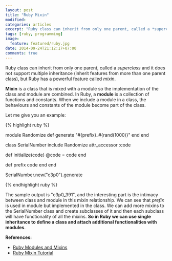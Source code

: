 ```yaml
---
layout: post
title: "Ruby Mixin"
modified:
categories: articles
excerpt: "Ruby class can inherit from only one parent, called a *superclass* and it does not support multiple inheritance (inherit features from more than one parent class), but Ruby has a powerful feature called *mixin*."
tags: [ruby, programming]
image:
  feature: featured/ruby.jpg
date: 2014-09-24T21:12:17+07:00
comments: true
---
```


Ruby class can inherit from only one parent, called a *superclass* and it does not support multiple inheritance (inherit features from more than one parent class), but Ruby has a powerful feature called *mixin*.

**Mixin** is a class that is mixed with a module so the implementation of the class and module are combined. In Ruby, a **module** is a collection of functions and constants. When we include a module in a class, the behaviours and constants of the module become part of the class.

Let me give you an example:

{% highlight ruby %}

module Randomize
  def generate
    "#{prefix}_#{rand(1000)}"
  end
end

class SerialNumber
  include Randomize
  attr_accessor :code

  def initialize(code)
    @code = code
  end

  def prefix
    code
  end
end

SerialNumber.new("c3p0").generate

{% endhighlight ruby %}

The sample output is "c3p0_391", and the interesting part is the intimacy between class and module in this mixin relationship. We can see that *prefix* is used in module but implemented in the class. We can add more mixins to the SerialNumber class and create subclasses of it and then each subclass will have functionality of all the mixins. **So in Ruby we can use single inheritance to define a class and attach additional functionalities with modules**.

**References:**

* [Ruby Modules and Mixins](http://www.tutorialspoint.com/ruby/ruby_modules.htm)
* [Ruby Mixin Tutorial](http://juixe.com/techknow/index.php/2006/06/15/mixins-in-ruby/)

